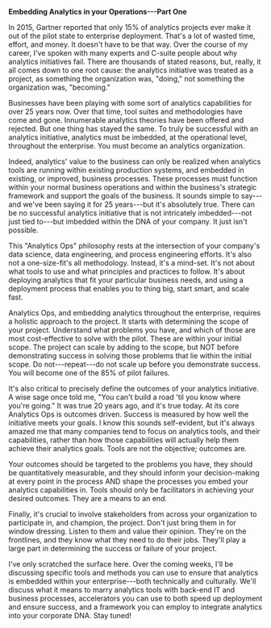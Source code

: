 **Embedding Analytics in your Operations---Part One**

In 2015, Gartner reported that only 15% of analytics projects ever make
it out of the pilot state to enterprise deployment. That's a lot of
wasted time, effort, and money. It doesn't have to be that way. Over the
course of my career, I've spoken with many experts and C-suite people
about why analytics initiatives fail. There are thousands of stated
reasons, but, really, it all comes down to one root cause: the analytics
initiative was treated as a project, as something the organization was,
"doing," not something the organization was, "becoming."

Businesses have been playing with some sort of analytics capabilities
for over 25 years now. Over that time, tool suites and methodologies
have come and gone. Innumerable analytics theories have been offered and
rejected. But one thing has stayed the same. To truly be successful with
an analytics initiative, analytics must be imbedded, at the operational
level, throughout the enterprise. You must become an analytics
organization.

Indeed, analytics' value to the business can only be realized when
analytics tools are running within existing production systems, and
embedded in existing, or improved, business processes. These processes
must function within your normal business operations and within the
business's strategic framework and support the goals of the business. It
sounds simple to say---and we've been saying it for 25 years---but it's
absolutely true. There can be no successful analytics initiative that is
not intricately imbedded---not just tied to---but imbedded within the
DNA of your company. It just isn't possible.

This "Analytics Ops" philosophy rests at the intersection of your
company's data science, data engineering, and process engineering
efforts. It's also not a one-size-fit's all methodology. Instead, it's a
mind-set. It's not about what tools to use and what principles and
practices to follow. It's about deploying analytics that fit your
particular business needs, and using a deployment process that enables
you to thing big, start smart, and scale fast.

Analytics Ops, and embedding analytics throughout the enterprise,
requires a holistic approach to the project. It starts with determining
the scope of your project. Understand what problems you have, and which
of those are most cost-effective to solve with the pilot. These are
within your initial scope. The project can scale by adding to the scope,
but NOT before demonstrating success in solving those problems that lie
within the initial scope. Do not---repeat---do not scale up before you
demonstrate success. You will become one of the 85% of pilot failures.

It's also critical to precisely define the outcomes of your analytics
initiative. A wise sage once told me, "You can't build a road 'til you
know where you're going." It was true 20 years ago, and it's true today.
At its core Analytics Ops is outcomes driven. Success is measured by how
well the initiative meets your goals. I know this sounds self-evident,
but it's always amazed me that many companies tend to focus on analytics
tools, and their capabilities, rather than how those capabilities will
actually help them achieve their analytics goals. Tools are not the
objective; outcomes are.

Your outcomes should be targeted to the problems you have, they should
be quantitatively measurable, and they should inform your
decision-making at every point in the process AND shape the processes
you embed your analytics capabilities in. Tools should only be
facilitators in achieving your desired outcomes. They are a means to an
end.

Finally, it's crucial to involve stakeholders from across your
organization to participate in, and champion, the project. Don't just
bring them in for window dressing. Listen to them and value their
opinion. They're on the frontlines, and they know what they need to do
their jobs. They'll play a large part in determining the success or
failure of your project.

I've only scratched the surface here. Over the coming weeks, I'll be
discussing specific tools and methods you can use to ensure that
analytics is embedded within your enterprise---both technically and
culturally. We'll discuss what it means to marry analytics tools with
back-end IT and business processes, accelerators you can use to both
speed up deployment and ensure success, and a framework you can employ
to integrate analytics into your corporate DNA. Stay tuned!

